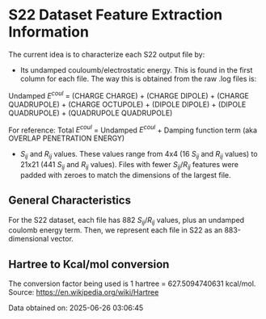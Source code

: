 # S22 Dataset Feature Extraction Information

The current idea is to characterize each S22 output file by:

* Its undamped couloumb/electrostatic energy. This is found in the first column for each file.
The way this is obtained from the raw .log files is:

Undamped $E^{coul}$ = (CHARGE CHARGE) + (CHARGE DIPOLE) + (CHARGE QUADRUPOLE) + (CHARGE OCTUPOLE) + (DIPOLE DIPOLE) + (DIPOLE QUADRUPOLE) + (QUADRUPOLE QUADRUPOLE)

For reference:
Total $E^{coul}$ = Undamped $E^{coul}$ + Damping function term (aka OVERLAP PENETRATION ENERGY)

* $S_{ij}$ and $R_{ij}$ values. These values range from 4x4 (16 $S_{ij}$ and $R_{ij}$ values) to 21x21 (441 $S_{ij}$ and $R_{ij}$ values). 
Files with fewer $S_{ij}$/$R_{ij}$ features were padded with zeroes to match the dimensions of the largest file.

## General Characteristics

For the S22 dataset, each file has 882 $S_{ij}$/$R_{ij}$ values, plus an undamped coulomb energy term.
Then, we represent each file in S22 as an 883-dimensional vector.

## Hartree to Kcal/mol conversion
The conversion factor being used is 1 hartree = 627.5094740631 kcal/mol.
Source: https://en.wikipedia.org/wiki/Hartree


Data obtained on: 2025-06-26 03:06:45